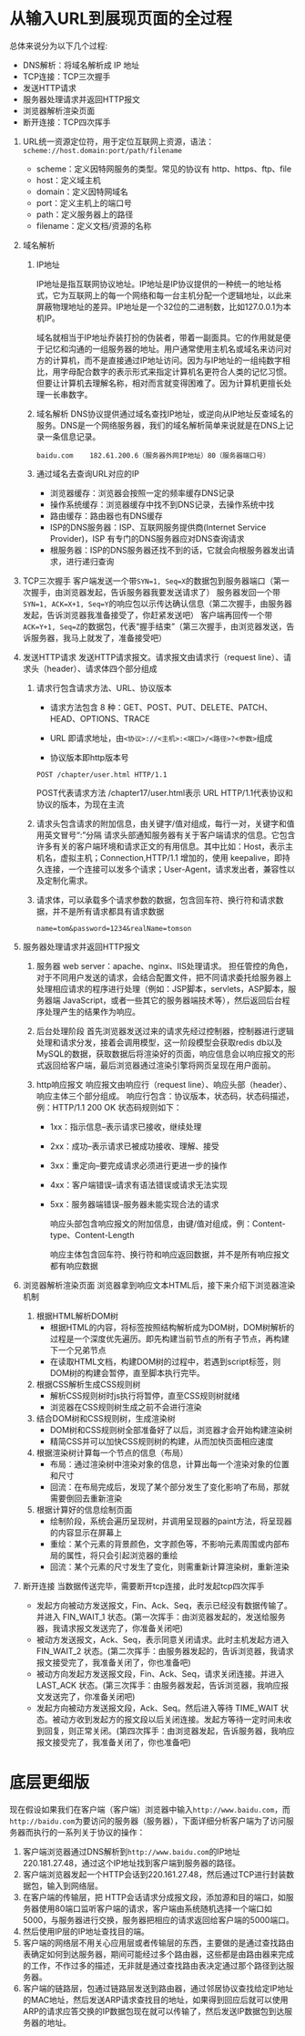 # 从输入URL到展现页面的全过程

总体来说分为以下几个过程:

- DNS解析：将域名解析成 IP 地址
- TCP连接：TCP三次握手
- 发送HTTP请求
- 服务器处理请求并返回HTTP报文
- 浏览器解析渲染页面
- 断开连接：TCP四次挥手

1. URL统一资源定位符，用于定位互联网上资源，语法：`scheme://host.domain:port/path/filename`

    - scheme：定义因特网服务的类型。常见的协议有 http、https、ftp、file
    - host：定义域主机
    - domain：定义因特网域名
    - port：定义主机上的端口号
    - path：定义服务器上的路径
    - filename：定义文档/资源的名称
    
2. 域名解析

    1. IP地址

       IP地址是指互联网协议地址。IP地址是IP协议提供的一种统一的地址格式，它为互联网上的每一个网络和每一台主机分配一个逻辑地址，以此来屏蔽物理地址的差异。IP地址是一个32位的二进制数，比如127.0.0.1为本机IP。

       域名就相当于IP地址乔装打扮的伪装者，带着一副面具。它的作用就是便于记忆和沟通的一组服务器的地址。用户通常使用主机名或域名来访问对方的计算机，而不是直接通过IP地址访问。因为与IP地址的一组纯数字相比，用字母配合数字的表示形式来指定计算机名更符合人类的记忆习惯。但要让计算机去理解名称，相对而言就变得困难了。因为计算机更擅长处理一长串数字。

    2. 域名解析
       DNS协议提供通过域名查找IP地址，或逆向从IP地址反查域名的服务。DNS是一个网络服务器，我们的域名解析简单来说就是在DNS上记录一条信息记录。

       ```
       baidu.com    182.61.200.6（服务器外网IP地址）80（服务器端口号）
       ```
       
    3. 通过域名去查询URL对应的IP
       
       - 浏览器缓存：浏览器会按照一定的频率缓存DNS记录
       - 操作系统缓存：浏览器缓存中找不到DNS记录，去操作系统中找
       - 路由缓存：路由器也有DNS缓存
       - ISP的DNS服务器：ISP、互联网服务提供商(Internet Service Provider)，ISP 有专门的DNS服务器应对DNS查询请求
       - 根服务器：ISP的DNS服务器还找不到的话，它就会向根服务器发出请求，进行递归查询

3. TCP三次握手
    客户端发送一个带`SYN=1, Seq=X`的数据包到服务器端口（第一次握手，由浏览器发起，告诉服务器我要发送请求了）
    服务器发回一个带`SYN=1, ACK=X+1, Seq=Y`的响应包以示传达确认信息（第二次握手，由服务器发起，告诉浏览器我准备接受了，你赶紧发送吧）
    客户端再回传一个带`ACK=Y+1, Seq=Z`的数据包，代表“握手结束”（第三次握手，由浏览器发送，告诉服务器，我马上就发了，准备接受吧）

4. 发送HTTP请求
   发送HTTP请求报文。请求报文由请求行（request line）、请求头（header）、请求体四个部分组成
    1. 请求行包含请求方法、URL、协议版本
       - 请求方法包含 8 种：GET、POST、PUT、DELETE、PATCH、HEAD、OPTIONS、TRACE
       
       - URL 即请求地址，由`<协议>://<主机>:<端口>/<路径>?<参数>`组成
       
       - 协议版本即http版本号
       
       ```
       POST /chapter/user.html HTTP/1.1
       ```
       POST代表请求方法
       /chapter17/user.html表示 URL
       HTTP/1.1代表协议和协议的版本，为现在主流
    2. 请求头包含请求的附加信息，由关键字/值对组成，每行一对，关键字和值用英文冒号“:”分隔
       请求头部通知服务器有关于客户端请求的信息。它包含许多有关的客户端环境和请求正文的有用信息。其中比如：Host，表示主机名，虚拟主机；Connection,HTTP/1.1 增加的，使用 keepalive，即持久连接，一个连接可以发多个请求；User-Agent，请求发出者，兼容性以及定制化需求。
    3. 请求体，可以承载多个请求参数的数据，包含回车符、换行符和请求数据，并不是所有请求都具有请求数据
       ```
       name=tom&password=1234&realName=tomson
       ```
5. 服务器处理请求并返回HTTP报文
    1. 服务器
       web server：apache、nginx、IIS处理请求。
       担任管控的角色，对于不同用户发送的请求，会结合配置文件，把不同请求委托给服务器上处理相应请求的程序进行处理（例如：JSP脚本，servlets，ASP脚本，服务器端 JavaScript，或者一些其它的服务器端技术等），然后返回后台程序处理产生的结果作为响应。
    2. 后台处理阶段
       首先浏览器发送过来的请求先经过控制器，控制器进行逻辑处理和请求分发，接着会调用模型，这一阶段模型会获取redis db以及MySQL的数据，获取数据后将渲染好的页面，响应信息会以响应报文的形式返回给客户端，最后浏览器通过渲染引擎将网页呈现在用户面前。
    3. http响应报文
       响应报文由响应行（request line）、响应头部（header）、响应主体三个部分组成。
       响应行包含：协议版本，状态码，状态码描述，例：HTTP/1.1 200 OK
       状态码规则如下：
       
       - 1xx：指示信息–表示请求已接收，继续处理
       
       - 2xx：成功–表示请求已被成功接收、理解、接受
       
       - 3xx：重定向–要完成请求必须进行更进一步的操作
       
       - 4xx：客户端错误–请求有语法错误或请求无法实现
       
       - 5xx：服务器端错误–服务器未能实现合法的请求
       
         响应头部包含响应报文的附加信息，由键/值对组成，例：Content-type、Content-Length
       
         响应主体包含回车符、换行符和响应返回数据，并不是所有响应报文都有响应数据
6. 浏览器解析渲染页面
   浏览器拿到响应文本HTML后，接下来介绍下浏览器渲染机制
    1. 根据HTML解析DOM树
       - 根据HTML的内容，将标签按照结构解析成为DOM树，DOM树解析的过程是一个深度优先遍历。即先构建当前节点的所有子节点，再构建下一个兄弟节点
       - 在读取HTML文档，构建DOM树的过程中，若遇到script标签，则DOM树的构建会暂停，直至脚本执行完毕。
    2. 根据CSS解析生成CSS规则树
       - 解析CSS规则树时js执行将暂停，直至CSS规则树就绪
       - 浏览器在CSS规则树生成之前不会进行渲染
    3. 结合DOM树和CSS规则树，生成渲染树
       - DOM树和CSS规则树全部准备好了以后，浏览器才会开始构建渲染树
       - 精简CSS并可以加快CSS规则树的构建，从而加快页面相应速度
    4. 根据渲染树计算每一个节点的信息（布局）
       - 布局：通过渲染树中渲染对象的信息，计算出每一个渲染对象的位置和尺寸
       - 回流：在布局完成后，发现了某个部分发生了变化影响了布局，那就需要倒回去重新渲染
    5. 根据计算好的信息绘制页面
       - 绘制阶段，系统会遍历呈现树，并调用呈现器的paint方法，将呈现器的内容显示在屏幕上
       - 重绘：某个元素的背景颜色，文字颜色等，不影响元素周围或内部布局的属性，将只会引起浏览器的重绘
       - 回流：某个元素的尺寸发生了变化，则需重新计算渲染树，重新渲染
7. 断开连接
    当数据传送完毕，需要断开tcp连接，此时发起tcp四次挥手
    - 发起方向被动方发送报文，Fin、Ack、Seq，表示已经没有数据传输了。并进入 FIN_WAIT_1 状态。(第一次挥手：由浏览器发起的，发送给服务器，我请求报文发送完了，你准备关闭吧)
    - 被动方发送报文，Ack、Seq，表示同意关闭请求。此时主机发起方进入 FIN_WAIT_2 状态。(第二次挥手：由服务器发起的，告诉浏览器，我请求报文接受完了，我准备关闭了，你也准备吧)
    - 被动方向发起方发送报文段，Fin、Ack、Seq，请求关闭连接。并进入 LAST_ACK 状态。(第三次挥手：由服务器发起，告诉浏览器，我响应报文发送完了，你准备关闭吧)
    - 发起方向被动方发送报文段，Ack、Seq。然后进入等待 TIME_WAIT 状态。被动方收到发起方的报文段以后关闭连接。发起方等待一定时间未收到回复，则正常关闭。(第四次挥手：由浏览器发起，告诉服务器，我响应报文接受完了，我准备关闭了，你也准备吧)

# 底层更细版

现在假设如果我们在客户端（客户端）浏览器中输入`http://www.baidu.com`，而`http://baidu.com`为要访问的服务器（服务器），下面详细分析客户端为了访问服务器而执行的一系列关于协议的操作：

1. 客户端浏览器通过DNS解析到`http://www.baidu.com`的IP地址220.181.27.48，通过这个IP地址找到客户端到服务器的路径。
2. 客户端浏览器发起一个HTTP会话到220.161.27.48，然后通过TCP进行封装数据包，输入到网络层。
3. 在客户端的传输层，把 HTTP会话请求分成报文段，添加源和目的端口，如服务器使用80端口监听客户端的请求，客户端由系统随机选择一个端口如5000，与服务器进行交换，服务器把相应的请求返回给客户端的5000端口。
4. 然后使用IP层的IP地址查找目的端。
5. 客户端的网络层不用关心应用层或者传输层的东西，主要做的是通过查找路由表确定如何到达服务器，期间可能经过多个路由器，这些都是由路由器来完成的工作，不作过多的描述，无非就是通过查找路由表决定通过那个路径到达服务器。
6. 客户端的链路层，包通过链路层发送到路由器，通过邻居协议查找给定IP地址的MAC地址，然后发送ARP请求查找目的地址，如果得到回应后就可以使用ARP的请求应答交换的IP数据包现在就可以传输了，然后发送IP数据包到达服务器的地址。







































